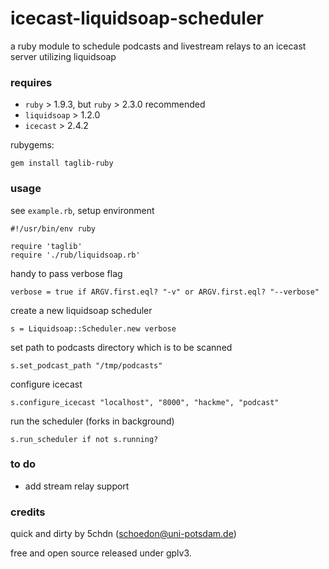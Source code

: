 # icecast-liquidsoap-scheduler
a ruby module to schedule podcasts and livestream relays to an icecast server utilizing liquidsoap

### requires

- `ruby` > 1.9.3, but `ruby` > 2.3.0 recommended
- `liquidsoap` > 1.2.0
- `icecast` > 2.4.2

rubygems:

    gem install taglib-ruby

### usage

see `example.rb`, setup environment

    #!/usr/bin/env ruby

    require 'taglib'
    require './rub/liquidsoap.rb'

handy to pass verbose flag

    verbose = true if ARGV.first.eql? "-v" or ARGV.first.eql? "--verbose"

create a new liquidsoap scheduler

    s = Liquidsoap::Scheduler.new verbose

set path to podcasts directory which is to be scanned

    s.set_podcast_path "/tmp/podcasts"

configure icecast

    s.configure_icecast "localhost", "8000", "hackme", "podcast"

run the scheduler (forks in background)

    s.run_scheduler if not s.running?

### to do

- add stream relay support

### credits

quick and dirty by 5chdn (schoedon@uni-potsdam.de)

free and open source released under gplv3.
